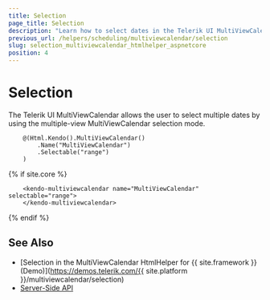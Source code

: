 ```yaml
---
title: Selection
page_title: Selection
description: "Learn how to select dates in the Telerik UI MultiViewCalendar component for {{ site.framework }}."
previous_url: /helpers/scheduling/multiviewcalendar/selection
slug: selection_multiviewcalendar_htmlhelper_aspnetcore
position: 4
---
```


# Selection

The Telerik UI MultiViewCalendar allows the user to select multiple dates by using the multiple-view MultiViewCalendar selection mode.

```HtmlHelper
    @(Html.Kendo().MultiViewCalendar()
        .Name("MultiViewCalendar")
        .Selectable("range")
    )
```
{% if site.core %}
```TagHelper
    <kendo-multiviewcalendar name="MultiViewCalendar" selectable="range">        
    </kendo-multiviewcalendar>
```
{% endif %}

## See Also

* [Selection in the MultiViewCalendar HtmlHelper for {{ site.framework }} (Demo)](https://demos.telerik.com/{{ site.platform }}/multiviewcalendar/selection)
* [Server-Side API](/api/multiviewcalendar)

